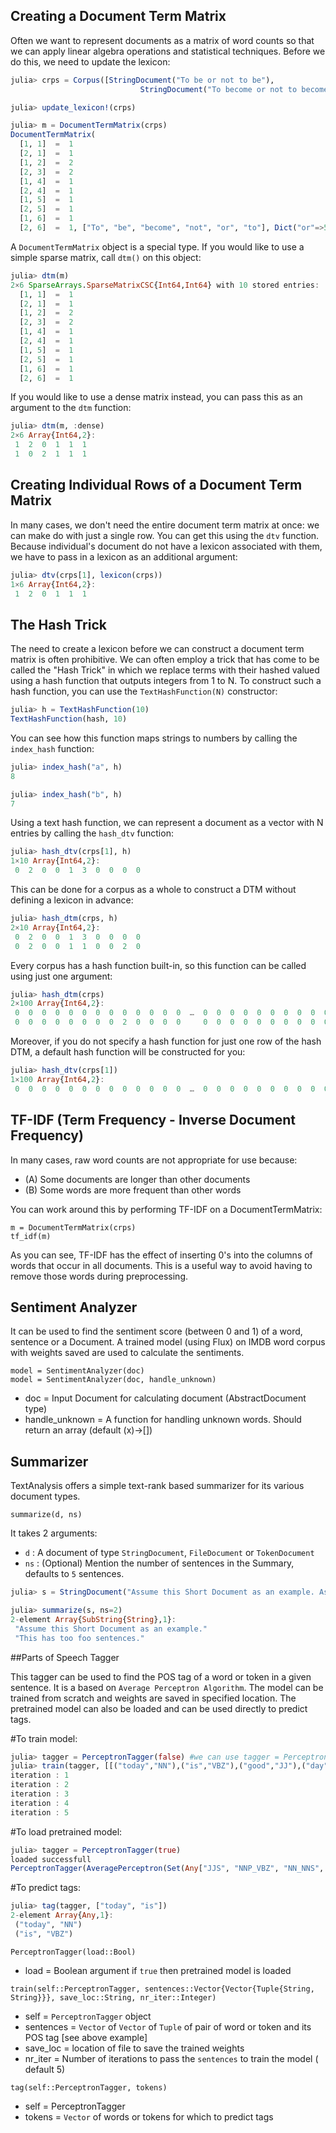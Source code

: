 ## Creating a Document Term Matrix

Often we want to represent documents as a matrix of word counts so that we
can apply linear algebra operations and statistical techniques. Before
we do this, we need to update the lexicon:

```julia
julia> crps = Corpus([StringDocument("To be or not to be"),
                             StringDocument("To become or not to become")])

julia> update_lexicon!(crps)

julia> m = DocumentTermMatrix(crps)
DocumentTermMatrix(
  [1, 1]  =  1
  [2, 1]  =  1
  [1, 2]  =  2
  [2, 3]  =  2
  [1, 4]  =  1
  [2, 4]  =  1
  [1, 5]  =  1
  [2, 5]  =  1
  [1, 6]  =  1
  [2, 6]  =  1, ["To", "be", "become", "not", "or", "to"], Dict("or"=>5,"not"=>4,"to"=>6,"To"=>1,"be"=>2,"become"=>3))
```

A `DocumentTermMatrix` object is a special type. If you would like to use
a simple sparse matrix, call `dtm()` on this object:

```julia
julia> dtm(m)
2×6 SparseArrays.SparseMatrixCSC{Int64,Int64} with 10 stored entries:
  [1, 1]  =  1
  [2, 1]  =  1
  [1, 2]  =  2
  [2, 3]  =  2
  [1, 4]  =  1
  [2, 4]  =  1
  [1, 5]  =  1
  [2, 5]  =  1
  [1, 6]  =  1
  [2, 6]  =  1
```

If you would like to use a dense matrix instead, you can pass this as
an argument to the `dtm` function:

```julia
julia> dtm(m, :dense)
2×6 Array{Int64,2}:
 1  2  0  1  1  1
 1  0  2  1  1  1
```

## Creating Individual Rows of a Document Term Matrix

In many cases, we don't need the entire document term matrix at once: we can
make do with just a single row. You can get this using the `dtv` function.
Because individual's document do not have a lexicon associated with them, we
have to pass in a lexicon as an additional argument:

```julia
julia> dtv(crps[1], lexicon(crps))
1×6 Array{Int64,2}:
 1  2  0  1  1  1
```

## The Hash Trick

The need to create a lexicon before we can construct a document term matrix is often prohibitive. We can often employ a trick that has come to be called the
"Hash Trick" in which we replace terms with their hashed valued using a hash
function that outputs integers from 1 to N. To construct such a hash function,
you can use the `TextHashFunction(N)` constructor:

```julia
julia> h = TextHashFunction(10)
TextHashFunction(hash, 10)
```

You can see how this function maps strings to numbers by calling the
`index_hash` function:

```julia
julia> index_hash("a", h)
8

julia> index_hash("b", h)
7
```

Using a text hash function, we can represent a document as a vector with N
entries by calling the `hash_dtv` function:

```julia
julia> hash_dtv(crps[1], h)
1×10 Array{Int64,2}:
 0  2  0  0  1  3  0  0  0  0
```

This can be done for a corpus as a whole to construct a DTM without defining
a lexicon in advance:

```julia
julia> hash_dtm(crps, h)
2×10 Array{Int64,2}:
 0  2  0  0  1  3  0  0  0  0
 0  2  0  0  1  1  0  0  2  0
```

Every corpus has a hash function built-in, so this function can be called
using just one argument:

```julia
julia> hash_dtm(crps)
2×100 Array{Int64,2}:
 0  0  0  0  0  0  0  0  0  0  0  0  0  …  0  0  0  0  0  0  0  0  0  0  0  0
 0  0  0  0  0  0  0  0  2  0  0  0  0     0  0  0  0  0  0  0  0  0  0  0  0
```

Moreover, if you do not specify a hash function for just one row of the hash
DTM, a default hash function will be constructed for you:

```julia
julia> hash_dtv(crps[1])
1×100 Array{Int64,2}:
 0  0  0  0  0  0  0  0  0  0  0  0  0  …  0  0  0  0  0  0  0  0  0  0  0  0
```

## TF-IDF (Term Frequency - Inverse Document Frequency)

In many cases, raw word counts are not appropriate for use because:

* (A) Some documents are longer than other documents
* (B) Some words are more frequent than other words

You can work around this by performing TF-IDF on a DocumentTermMatrix:

    m = DocumentTermMatrix(crps)
    tf_idf(m)

As you can see, TF-IDF has the effect of inserting 0's into the columns of
words that occur in all documents. This is a useful way to avoid having to
remove those words during preprocessing.

## Sentiment Analyzer

It can be used to find the sentiment score (between 0 and 1) of a word, sentence or a Document.
A trained model (using Flux) on IMDB word corpus with weights saved are used to calculate the sentiments.

    model = SentimentAnalyzer(doc)
    model = SentimentAnalyzer(doc, handle_unknown)

*  doc              = Input Document for calculating document (AbstractDocument type)
*  handle_unknown   = A function for handling unknown words. Should return an array (default (x)->[])

## Summarizer

TextAnalysis offers a simple text-rank based summarizer for its various document types.

    summarize(d, ns)

It takes 2 arguments:

* `d` : A document of type `StringDocument`, `FileDocument` or `TokenDocument`
* `ns` : (Optional) Mention the number of sentences in the Summary, defaults to `5` sentences.

```julia
julia> s = StringDocument("Assume this Short Document as an example. Assume this as an example summarizer. This has too foo sentences.")

julia> summarize(s, ns=2)
2-element Array{SubString{String},1}:
 "Assume this Short Document as an example."
 "This has too foo sentences."
```

##Parts of Speech Tagger

This tagger can be used to find the POS tag of a word or token in a given sentence. It is a based on `Average Perceptron Algorithm`.
The model can be trained from scratch and weights are saved in specified location.
The pretrained model can also be loaded and can be used directly to predict tags.

#To train model:
```julia
julia> tagger = PerceptronTagger(false) #we can use tagger = PerceptronTagger()
julia> train(tagger, [[("today","NN"),("is","VBZ"),("good","JJ"),("day","NN")]])
iteration : 1
iteration : 2
iteration : 3
iteration : 4
iteration : 5
```

#To load pretrained model:
```julia
julia> tagger = PerceptronTagger(true)
loaded successfull
PerceptronTagger(AveragePerceptron(Set(Any["JJS", "NNP_VBZ", "NN_NNS", "CC", "NNP_NNS", "EX", "NNP_TO", "VBD_DT", "LS", ("Council", "NNP")  …  "NNPS", "NNP_LS", "VB", "NNS_NN", "NNP_SYM", "VBZ", "VBZ_JJ", "UH", "SYM", "NNP_NN", "CD"]), Dict{Any,Any}("i+2 word wetlands"=>Dict{Any,Any}("NNS"=>0.0,"JJ"=>0.0,"NN"=>0.0),"i-1 tag+i word NNP basic"=>Dict{Any,Any}("JJ"=>0.0,"IN"=>0.0),"i-1 tag+i word DT chloride"=>Dict{Any,Any}("JJ"=>0.0,"NN"=>0.0),"i-1 tag+i word NN choo"=>Dict{Any,Any}("NNP"=>0.0,"NN"=>0.0),"i+1 word antarctica"=>Dict{Any,Any}("FW"=>0.0,"NN"=>0.0),"i-1 tag+i word -START- appendix"=>Dict{Any,Any}("NNP"=>0.0,"NNPS"=>0.0,"NN"=>0.0),"i-1 word wahoo"=>Dict{Any,Any}("JJ"=>0.0,"VBD"=>0.0),"i-1 tag+i word DT children's"=>Dict{Any,Any}("NNS"=>0.0,"NN"=>0.0),"i word dnipropetrovsk"=>Dict{Any,Any}("NNP"=>0.003,"NN"=>-0.003),"i suffix hla"=>Dict{Any,Any}("JJ"=>0.0,"NN"=>0.0)…), DefaultDict{Any,Any,Int64}(), DefaultDict{Any,Any,Int64}(), 1, ["-START-", "-START2-"]), Dict{Any,Any}("is"=>"VBZ","at"=>"IN","a"=>"DT","and"=>"CC","for"=>"IN","by"=>"IN","Retrieved"=>"VBN","was"=>"VBD","He"=>"PRP","in"=>"IN"…), Set(Any["JJS", "NNP_VBZ", "NN_NNS", "CC", "NNP_NNS", "EX", "NNP_TO", "VBD_DT", "LS", ("Council", "NNP")  …  "NNPS", "NNP_LS", "VB", "NNS_NN", "NNP_SYM", "VBZ", "VBZ_JJ", "UH", "SYM", "NNP_NN", "CD"]), ["-START-", "-START2-"], ["-END-", "-END2-"], Any[])
```

#To predict tags:
```julia
julia> tag(tagger, ["today", "is"])
2-element Array{Any,1}:
 ("today", "NN")
 ("is", "VBZ")
```

`PerceptronTagger(load::Bool)`

* load      = Boolean argument if `true` then pretrained model is loaded

`train(self::PerceptronTagger, sentences::Vector{Vector{Tuple{String, String}}}, save_loc::String, nr_iter::Integer)`

* self      = `PerceptronTagger` object
* sentences = `Vector` of `Vector` of `Tuple` of pair of word or token and its POS tag [see above example]
* save_loc  = location of file to save the trained weights
* nr_iter   = Number of iterations to pass the `sentences` to train the model ( default 5)

`tag(self::PerceptronTagger, tokens)`

* self      = PerceptronTagger
* tokens    = `Vector` of words or tokens for which to predict tags
